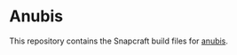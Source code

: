 # Anubis

This repository contains the Snapcraft build files for [anubis](https://github.com/TecharoHQ/anubis).
